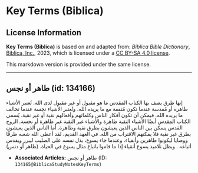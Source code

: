 # Key Terms (Biblica)

## License Information

**Key Terms (Biblica)** is based on and adapted from: _Biblica Bible Dictionary_, [Biblica, Inc.](https://www.biblica.com/), 2023, which is licensed under a [CC BY-SA 4.0 license](https://creativecommons.org/licenses/by-sa/4.0/legalcode.en).

This markdown version is provided under the same license.



--------------------------------

## طاهر أو نجس (id: 134166)

إنها طرق يصف بها الكتاب المقدس ما هو مقبول أو غير مقبول لدى الله. تُعتبر الأشياء طاهرة أو مُقدسة عندما تكون مُتفقة مع ما يريده الله. وتُعتبر الأشياء نجسة عندما تخالف ما يريده الله. فيمكن أن تكون أفكار الناس وكلماتهم وأفعالهم نقية أو غير نقية. يُسمي الكتاب المقدس أيضًا الأشياء النقية طاهرة والأشياء غير النقية غير طاهرة أو نجسة. الروح القدس يسكن بين الناس الذين يعيشون بطرق نقية وطاهرة. أما الناس الذين يعيشون بطرق غير نقية فلا يمكنهم الاقتراب من الله. في العهد القديم، لقد أعطى الله شعبه طرقًا ووصايا ليكونوا طاهرين وأنقياء. وعندما جاء يسوع، بذل نفسه على الصليب ليبرر ويقدس أتباعه . ويظل تلاميذ يسوع أنقياء إذا ما قاموا باتباع مثال يسوع في الحياة. (طاهر أو دنس)

* **Associated Articles:** طاهر أو نجس (ID: `134165@BiblicaStudyNotesKeyTerms`)

